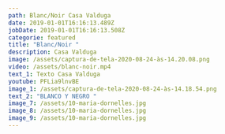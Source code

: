 ```yaml
---
path: Blanc/Noir Casa Valduga
date: 2019-01-01T16:16:13.489Z
jobDate: 2019-01-01T16:16:13.508Z
categorie: featured
title: "Blanc/Noir "
description: Casa Valduga
image: /assets/captura-de-tela-2020-08-24-às-14.20.08.png
video: /assets/blanc-noir.mp4
text_1: Texto Casa Valduga
youtube: PFLia9lnvBE
image_1: /assets/captura-de-tela-2020-08-24-às-14.18.54.png
text_2: "BLANCO Y NEGRO "
image_7: /assets/10-maria-dornelles.jpg
image_8: /assets/10-maria-dornelles.jpg
image_9: /assets/10-maria-dornelles.jpg
---
```

